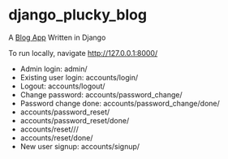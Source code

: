 # django_plucky_blog
A [Blog App](https://kels-pluckyblog.herokuapp.com/) Written in Django 

To run locally, navigate http://127.0.0.1:8000/

- Admin login: admin/
- Existing user login: accounts/login/
- Logout: accounts/logout/
- Change password: accounts/password_change/
- Password change done: accounts/password_change/done/
- accounts/password_reset/
- accounts/password_reset/done/
- accounts/reset/<uidb64>/<token>/
- accounts/reset/done/
- New user signup: accounts/signup/
